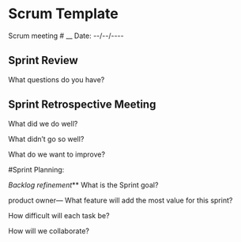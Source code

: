 # Scrum Template

Scrum meeting # __
Date: --/--/----

## Sprint Review
What questions do you have? 

## Sprint Retrospective Meeting
What did we do well?

What didn’t go so well?	

What do we want to improve?


#Sprint Planning:

_Backlog refinement_**
What is the Sprint goal?

product owner— What feature will add the most value for this sprint?

How difficult will each task be? 

How will we collaborate? 
